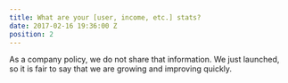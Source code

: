 ```yaml
---
title: What are your [user, income, etc.] stats?
date: 2017-02-16 19:36:00 Z
position: 2
---
```


As a company policy, we do not share that information. We just launched, so it is fair to say that we are growing and improving quickly.